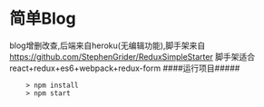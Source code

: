 # 简单Blog
blog增删改查,后端来自heroku(无编辑功能),脚手架来自 https://github.com/StephenGrider/ReduxSimpleStarter
脚手架适合react+redux+es6+webpack+redux-form
####运行项目#####
```
	> npm install
	> npm start
```

